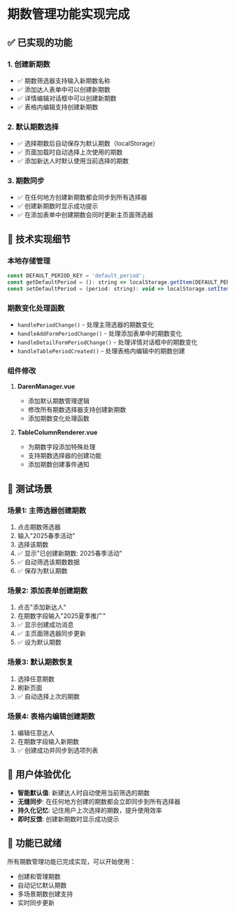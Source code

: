# 期数管理功能实现完成

## ✅ 已实现的功能

### 1. **创建新期数**
- ✅ 期数筛选器支持输入新期数名称
- ✅ 添加达人表单中可以创建新期数
- ✅ 详情编辑对话框中可以创建新期数
- ✅ 表格内编辑支持创建新期数

### 2. **默认期数选择**
- ✅ 选择期数后自动保存为默认期数（localStorage）
- ✅ 页面加载时自动选择上次使用的期数
- ✅ 添加新达人时默认使用当前选择的期数

### 3. **期数同步**
- ✅ 在任何地方创建新期数都会同步到所有选择器
- ✅ 创建新期数时显示成功提示
- ✅ 在添加表单中创建期数会同时更新主页面筛选器

## 🔧 技术实现细节

### 本地存储管理
```javascript
const DEFAULT_PERIOD_KEY = 'default_period';
const getDefaultPeriod = (): string => localStorage.getItem(DEFAULT_PERIOD_KEY) || '';
const setDefaultPeriod = (period: string): void => localStorage.setItem(DEFAULT_PERIOD_KEY, period);
```

### 期数变化处理函数
- `handlePeriodChange()` - 处理主筛选器的期数变化
- `handleAddFormPeriodChange()` - 处理添加表单中的期数变化
- `handleDetailFormPeriodChange()` - 处理详情对话框中的期数变化
- `handleTablePeriodCreated()` - 处理表格内编辑中的期数创建

### 组件修改
1. **DarenManager.vue**
   - 添加默认期数管理逻辑
   - 修改所有期数选择器支持创建新期数
   - 添加期数变化处理函数

2. **TableColumnRenderer.vue**
   - 为期数字段添加特殊处理
   - 支持期数选择器的创建功能
   - 添加期数创建事件通知

## 🧪 测试场景

### 场景1: 主筛选器创建期数
1. 点击期数筛选器
2. 输入"2025春季活动"
3. 选择该期数
4. ✅ 显示"已创建新期数: 2025春季活动"
5. ✅ 自动筛选该期数数据
6. ✅ 保存为默认期数

### 场景2: 添加表单创建期数
1. 点击"添加新达人"
2. 在期数字段输入"2025夏季推广"
3. ✅ 显示创建成功消息
4. ✅ 主页面筛选器同步更新
5. ✅ 设为默认期数

### 场景3: 默认期数恢复
1. 选择任意期数
2. 刷新页面
3. ✅ 自动选择上次的期数

### 场景4: 表格内编辑创建期数
1. 编辑任意达人
2. 在期数字段输入新期数
3. ✅ 创建成功并同步到选项列表

## 🎯 用户体验优化

- **智能默认值**: 新建达人时自动使用当前筛选的期数
- **无缝同步**: 在任何地方创建的期数都会立即同步到所有选择器
- **持久化记忆**: 记住用户上次选择的期数，提升使用效率
- **即时反馈**: 创建新期数时显示成功提示

## 🚀 功能已就绪

所有期数管理功能已完成实现，可以开始使用：
- 创建和管理期数
- 自动记忆默认期数
- 多场景期数创建支持
- 实时同步更新